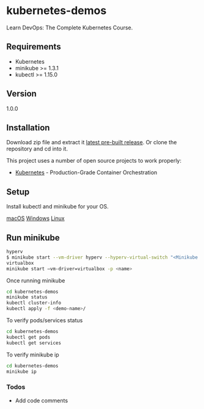 
# kubernetes-demos

Learn DevOps: The Complete Kubernetes Course.

## Requirements

- Kubernetes
- minikube >= 1.3.1
- kubectl >= 1.15.0

## Version

1.0.0

## Installation

Download zip file and extract it [latest pre-built release](https://github.com/reysmerwvr/kubernetes-demos). Or clone the repository and cd into it.

This project uses a number of open source projects to work properly:

- [Kubernetes] - Production-Grade Container Orchestration

## Setup

Install kubectl and minikube for your OS.

[macOS](https://kubernetes.io/docs/tasks/tools/install-kubectl/#install-kubectl-on-macos)
[Windows](https://kubernetes.io/docs/tasks/tools/install-kubectl/#install-kubectl-on-windows)
[Linux](https://kubernetes.io/docs/tasks/tools/install-kubectl/#install-kubectl-on-linux)

## Run minikube

```bash
hyperv
$ minikube start --vm-driver hyperv --hyperv-virtual-switch "<Minikube Name>"
virtualbox
minikube start –vm-driver=virtualbox -p <name>
```

Once running minikube

```bash
cd kubernetes-demos
minikube status
kubectl cluster-info
kubectl apply -f <demo-name>/
```

To verify pods/services status

```bash
cd kubernetes-demos
kubectl get pods
kubectl get services
```

To verify minikube ip

```bash
cd kubernetes-demos
minikube ip
```

### Todos

- Add code comments

[//]: # "These are reference links used in the body of this note and get stripped out when the markdown processor does
its job. There is no need to format nicely because it shouldn't be seen. Thanks SO - http://stackoverflow.com/questions/4823468/store-comments-in-markdown-syntax"
[Kubernetes]: https://kubernetes.io/